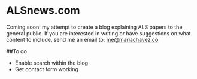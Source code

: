 ALSnews.com
=======
Coming soon: my attempt to create a blog explaining ALS papers to the general public.
If you are interested in writing or have suggestions on what content to include, send me an email to: me@mariachavez.co

##To do
* Enable search within the blog
* Get contact form working
